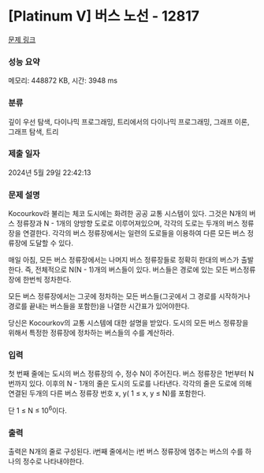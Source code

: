# [Platinum V] 버스 노선 - 12817 

[문제 링크](https://www.acmicpc.net/problem/12817) 

### 성능 요약

메모리: 448872 KB, 시간: 3948 ms

### 분류

깊이 우선 탐색, 다이나믹 프로그래밍, 트리에서의 다이나믹 프로그래밍, 그래프 이론, 그래프 탐색, 트리

### 제출 일자

2024년 5월 29일 22:42:13

### 문제 설명

<p>Kocourkov라 불리는 체코 도시에는 화려한 공공 교통 시스템이 있다. 그것은 N개의 버스 정류장과 N - 1개의 양방향 도로로 이루어져있으며, 각각의 도로는 두개의 버스 정류장을 연결한다. 각각의 버스 정류장에서는 일련의 도로들을 이용하여 다른 모든 버스 정류장에 도달할 수 있다.</p>

<p>매일 아침, 모든 버스 정류장에서는 나머지 버스 정류장들로 정확히 한대의 버스가 출발한다. 즉, 전체적으로 N(N - 1)개의 버스들이 있다. 버스들은 경로에 있는 모든 버스정류장에 한번씩 정차한다.</p>

<p>모든 버스 정류장에서는 그곳에 정차하는 모든 버스들(그곳에서 그 경로를 시작하거나 경로를 끝내는 버스들을 포함한)을 나열한 시간표가 있어야한다.</p>

<p>당신은 Kocourkov의 교통 시스템에 대한 설명을 받았다. 도시의 모든 버스 정류장을 위해서 특정한 정류장에 정차하는 버스들의 수를 계산하라.</p>

### 입력 

 <p>첫 번째 줄에는 도시의 버스 정류장의 수, 정수 N이 주어진다. 버스 정류장은 1번부터 N번까지 있다. 이후의 N - 1개의 줄은 도시의 도로를 나타낸다. 각각의 줄은 도로에 의해 연결된 두개의 다른 버스 정류장 번호 x, y( 1 ≤ x, y ≤ N)를 포함한다.</p>

<p>단 1 ≤ N ≤ 10<sup>6</sup>이다.</p>

### 출력 

 <p>출력은 N개의 줄로 구성된다. i번째 줄에서는 i번 버스 정류장에 멈추는 버스의 수를 하나의 정수로 나타내야한다.</p>

